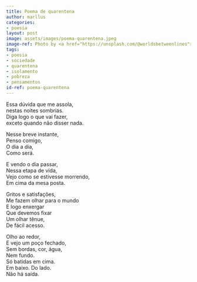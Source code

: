 ```yaml
---
title: Poema de quarentena
author: marllus
categories:
- poesia
layout: post
image: assets/images/poema-quarentena.jpeg
image-ref: Photo by <a href="https://unsplash.com/@worldsbetweenlines">Patrick Hendry</a>
tags:
- poesia
- sociedade
- quarentena
- isolamento
- pobreza
- pensamentos
id-ref: poema-quarentena
---
```


Essa dúvida que me assola,<br>
nestas noites sombrias.<br>
Diga logo o que vai fazer,<br>
exceto quando não disser nada.<br>

Nesse breve instante,<br>
Penso comigo,<br>
O dia a dia,<br>
Como será.<br>

E vendo o dia passar,<br>
Nessa etapa de vida,<br>
Vejo como se estivesse morrendo,<br>
Em cima da mesa posta.<br>

Gritos e satisfações,<br>
Me fazem olhar para o mundo<br>
E logo enxergar<br>
Que devemos fixar <br>
Um olhar tênue, <br>
De fácil acesso.<br>

Olho ao redor,<br>
E vejo um poço fechado,<br>
Sem bordas, cor, água,<br>
Nem fundo.<br>
Só batidas em cima.<br>
Em baixo. Do lado.<br>
Não há saída.<br>
